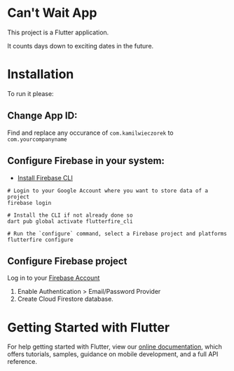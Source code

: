 # Can't Wait App

This project is a Flutter application.

It counts days down to exciting dates in the future.

# Installation

To run it please:


## Change App ID:

Find and replace any occurance of `com.kamilwieczorek` to `com.yourcompanyname`

## Configure Firebase in your system:

- [Install Firebase CLI](https://firebase.google.com/docs/cli)

```
# Login to your Google Account where you want to store data of a project
firebase login
```

```
# Install the CLI if not already done so
dart pub global activate flutterfire_cli
```

```
# Run the `configure` command, select a Firebase project and platforms
flutterfire configure
```

## Configure Firebase project

Log in to your [Firebase Account](https://console.firebase.google.com/) 

1. Enable Authentication > Email/Password Provider 
2. Create Cloud Firestore database.

# Getting Started with Flutter

For help getting started with Flutter, view our
[online documentation](https://flutter.dev/docs), which offers tutorials,
samples, guidance on mobile development, and a full API reference.

